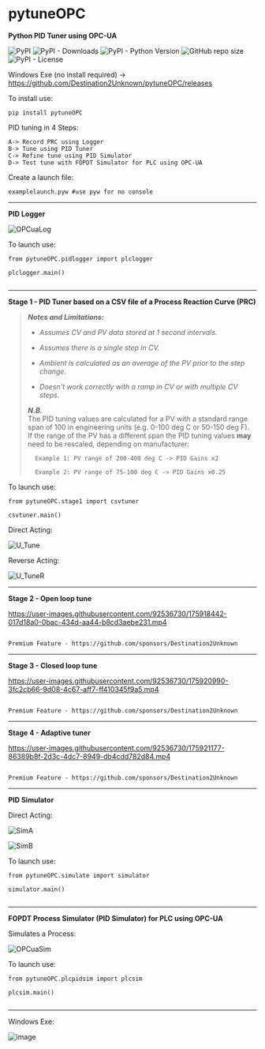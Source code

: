 # pytuneOPC
**Python PID Tuner using OPC-UA**

![PyPI](https://img.shields.io/pypi/v/pytuneOPC?label=pypi%20package)
![PyPI - Downloads](https://img.shields.io/pypi/dm/pytuneOPC)
![PyPI - Python Version](https://img.shields.io/pypi/pyversions/pytuneOPC)
![GitHub repo size](https://img.shields.io/github/repo-size/destination2unknown/pytuneOPC)
![PyPI - License](https://img.shields.io/pypi/l/pytuneOPC)

Windows Exe (no install required) -> https://github.com/Destination2Unknown/pytuneOPC/releases

To install use:

```
pip install pytuneOPC
```


PID tuning in 4 Steps:
```
A-> Record PRC using Logger
B-> Tune using PID Tuner
C-> Refine tune using PID Simulator
D-> Test tune with FOPDT Simulator for PLC using OPC-UA
```


Create a launch file:

```
examplelaunch.pyw #use pyw for no console  
```

_________________________________________________________________________________________________________________________
**PID Logger**



![OPCuaLog](https://user-images.githubusercontent.com/92536730/184158600-54fcf55c-1fe2-457d-a677-1b4664894b96.png)




To launch use:
```
from pytuneOPC.pidlogger import plclogger

plclogger.main()
    
```


_________________________________________________________________________________________________________________________
**Stage 1 - PID Tuner based on a CSV file of a Process Reaction Curve (PRC)**

> ***Notes and Limitations:***
>
> - _Assumes CV and PV data stored at 1 second intervals._
>
> - _Assumes there is a single step in CV._
>
> - _Ambient is calculated as an average of the PV prior to the step change._
>
> - _Doesn't work correctly with a ramp in CV or with multiple CV steps._  
>  
>  
>  
> ***N.B.***  
> The PID tuning values are calculated for a PV with a standard range span of 100 in engineering units (e.g. 0-100 deg C or 50-150 deg F).              
> If the range of the PV has a different span the PID tuning values **may** need to be rescaled, depending on manufacturer:
> 
>       Example 1: PV range of 200-400 deg C -> PID Gains x2
> 
>       Example 2: PV range of 75-100 deg C -> PID Gains x0.25
>  
>  


To launch use:
```
from pytuneOPC.stage1 import csvtuner

csvtuner.main()

```

Direct Acting:

![U_Tune](https://user-images.githubusercontent.com/92536730/179394923-8757a7b9-d1d6-482b-8bd3-8b4769937206.PNG)



Reverse Acting:

![U_TuneR](https://user-images.githubusercontent.com/92536730/179394927-d35f3e2f-943c-41cc-bfff-cfee028a821f.PNG)

_________________________________________________________________________________________________________________________
**Stage 2 - Open loop tune**





https://user-images.githubusercontent.com/92536730/175918442-017d18a0-0bac-434d-aa44-b8cd3aebe231.mp4




```

Premium Feature - https://github.com/sponsors/Destination2Unknown

```



_________________________________________________________________________________________________________________________
**Stage 3 - Closed loop tune**



https://user-images.githubusercontent.com/92536730/175920990-3fc2cb66-9d08-4c67-aff7-ff410345f9a5.mp4




```

Premium Feature - https://github.com/sponsors/Destination2Unknown

```



_________________________________________________________________________________________________________________________
**Stage 4 - Adaptive tuner**




https://user-images.githubusercontent.com/92536730/175921177-86389b8f-2d3c-4dc7-8949-db4cdd782d84.mp4




```

Premium Feature - https://github.com/sponsors/Destination2Unknown

```


_________________________________________________________________________________________________________________________
**PID Simulator**


Direct Acting:




![SimA](https://user-images.githubusercontent.com/92536730/184158772-930a5a03-c6c9-4587-91f7-919cd2301f4b.PNG)





![SimB](https://user-images.githubusercontent.com/92536730/184158750-bdf044b2-5514-4ce0-a170-abfeb8f3bc2f.PNG)






To launch use:
```
from pytuneOPC.simulate import simulator

simulator.main()
    
```


_________________________________________________________________________________________________________________________
**FOPDT Process Simulator (PID Simulator) for PLC using OPC-UA**


Simulates a Process:




![OPCuaSim](https://user-images.githubusercontent.com/92536730/184160541-6ea3234d-af96-4b89-81db-92dc13a68329.PNG)


To launch use:
```
from pytuneOPC.plcpidsim import plcsim

plcsim.main()
    
```


_________________________________________________________________________________________________________________________

Windows Exe:




![image](https://user-images.githubusercontent.com/92536730/199230955-83c7ec09-d215-4a93-9e5e-548147804698.png)

